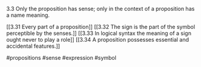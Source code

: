3.3 Only the proposition has sense; only in the context of a proposition has a name meaning.

[[3.31 Every part of a proposition]]
[[3.32 The sign is the part of the symbol perceptible by the senses.]]
[[3.33 In logical syntax the meaning of a sign ought never to play a role]]
[[3.34 A proposition possesses essential and accidental features.]]

#propositions #sense #expression #symbol 